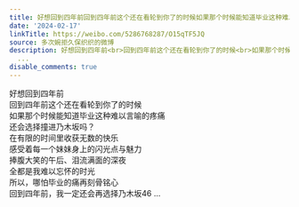 ```yaml
---
title: 好想回到四年前回到四年前这个还在看轮到你了的时候如果那个时候能知道毕业这种难以言喻的疼痛还会选择撞进乃木坂吗？在有限的时间里收获无数的快乐感受着每一个...
date: '2024-02-17'
linkTitle: https://weibo.com/5286768287/O15qTF5JQ
source: 多次婉拒久保织织的微博
description: 好想回到四年前<br>回到四年前这个还在看轮到你了的时候<br>如果那个时候能知道毕业这种难以言喻的疼痛<br>还会选择撞进乃木坂吗？<br>在有限的时间里收获无数的快乐<br>感受着每一个妹妹身上的闪光点与魅力<br>捧腹大笑的午后、泪流满面的深夜<br>全都是我难以忘怀的时光<br>所以，哪怕毕业的痛再刻骨铭心<br>回到四年前，我一定还会再选择乃木坂46
  ...
disable_comments: true
---
```

好想回到四年前<br>回到四年前这个还在看轮到你了的时候<br>如果那个时候能知道毕业这种难以言喻的疼痛<br>还会选择撞进乃木坂吗？<br>在有限的时间里收获无数的快乐<br>感受着每一个妹妹身上的闪光点与魅力<br>捧腹大笑的午后、泪流满面的深夜<br>全都是我难以忘怀的时光<br>所以，哪怕毕业的痛再刻骨铭心<br>回到四年前，我一定还会再选择乃木坂46 ...